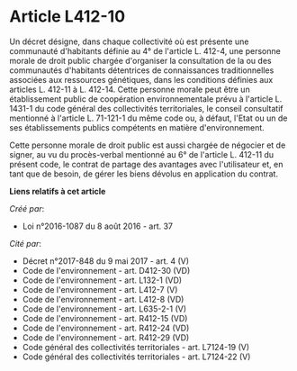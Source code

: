 # Article L412-10

Un décret désigne, dans chaque collectivité où est présente une communauté d'habitants définie au 4° de l'article L. 412-4,
une personne morale de droit public chargée d'organiser la consultation de la ou des communautés d'habitants détentrices de
connaissances traditionnelles associées aux ressources génétiques, dans les conditions définies aux articles L. 412-11 à L.
412-14. Cette personne morale peut être un établissement public de coopération environnementale prévu à l'article L. 1431-1
du code général des collectivités territoriales, le conseil consultatif mentionné à l'article L. 71-121-1 du même code ou, à
défaut, l'Etat ou un de ses établissements publics compétents en matière d'environnement. 

Cette personne morale de droit public est aussi chargée de négocier et de signer, au vu du procès-verbal mentionné au 6° de
l'article L. 412-11 du présent code, le contrat de partage des avantages avec l'utilisateur et, en tant que de besoin, de
gérer les biens dévolus en application du contrat.

**Liens relatifs à cet article**

_Créé par_:

  - Loi n°2016-1087 du 8 août 2016 - art. 37

_Cité par_:

  - Décret n°2017-848 du 9 mai 2017 - art. 4 (V)
  - Code de l'environnement - art. D412-30 (VD)
  - Code de l'environnement - art. L132-1 (VD)
  - Code de l'environnement - art. L412-7 (V)
  - Code de l'environnement - art. L412-8 (VD)
  - Code de l'environnement - art. L635-2-1 (V)
  - Code de l'environnement - art. R412-15 (VD)
  - Code de l'environnement - art. R412-24 (VD)
  - Code de l'environnement - art. R412-29 (VD)
  - Code général des collectivités territoriales - art. L7124-19 (V)
  - Code général des collectivités territoriales - art. L7124-22 (V)
